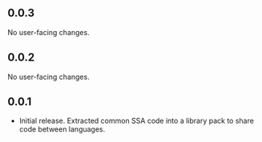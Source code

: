 ## 0.0.3

No user-facing changes.

## 0.0.2

No user-facing changes.

## 0.0.1

* Initial release. Extracted common SSA code into a library pack to share code between languages.
